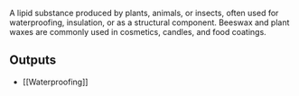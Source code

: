 A lipid substance produced by plants, animals, or insects, often used for waterproofing, insulation, or as a structural component. Beeswax and plant waxes are commonly used in cosmetics, candles, and food coatings.

## Outputs
- [[Waterproofing]]
